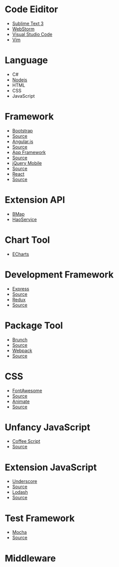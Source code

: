 # Code Eiditor
* [Sublime Text 3](http://www.sublimetext.com/3)  
* [WebStorm](http://www.jetbrains.com/webstorm/)  
* [Visual Studio Code](https://www.visualstudio.com/)  
* [Vim](http://www.vim.org/)  

# Language
* C#
* [Nodejs](https://nodejs.org/en/)  
* HTML
* CSS
* JavaScript

# Framework
* [Bootstrap](http://getbootstrap.com/)
 * [Source](https://github.com/twbs/bootstrap)
* [Angular.js](http://angularjs.org/)
 * [Source](https://github.com/angular/angular.js)
* [App Framework](http://app-framework-software.intel.com/)
 * [Source](https://github.com/01org/appframework)
* [jQuery Mobile](http://jquerymobile.com/)
 * [Source](https://github.com/jquery/jquery-mobile)
* [React](https://facebook.github.io/react/)
 * [Source](https://github.com/facebook/react)

# Extension API
* [BMap](http://developer.baidu.com/map/)
* [HaoService](http://www.haoservice.com/)

# Chart Tool
* [ECharts](http://echarts.baidu.com/)

# Development Framework
* [Express](http://expressjs.com/)
 * [Source](https://github.com/strongloop/express)
* [Redux](http://redux.js.org/)
 * [Source](https://github.com/rackt/redux)

# Package Tool
* [Brunch](http://brunch.io/)
 * [Source](https://github.com/brunch/brunch)
* [Webpack](https://webpack.github.io/)
 * [Source](https://github.com/webpack/webpack)

# CSS
* [FontAwesome](http://www.fontawesome.io)
 * [Source](https://github.com/FortAwesome/Font-Awesome)
* [Animate](http://daneden.github.io/animate.css/)
 * [Source](https://github.com/daneden/animate.css)

# Unfancy JavaScript
* [Coffee Script](http://coffeescript.org/)
 * [Source](https://github.com/jashkenas/coffeescript) 

# Extension JavaScript
* [Underscore](http://underscorejs.org/)
 * [Source](https://github.com/jashkenas/underscore)
* [Lodash](https://lodash.com/)
 * [Source](https://github.com/lodash/lodash)

# Test Framework
* [Mocha](http://mochajs.org/)
 * [Source](https://github.com/mochajs/mocha)

# Middleware
